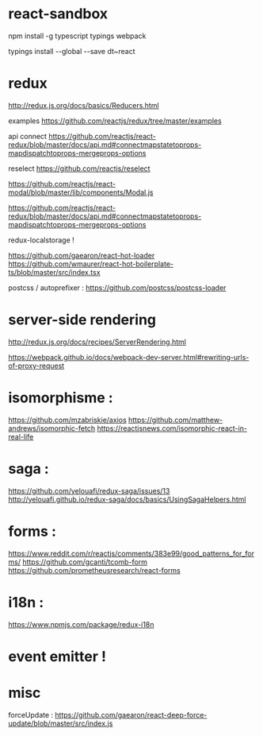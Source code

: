 # react-sandbox


npm install -g typescript typings webpack


typings install --global --save dt~react



# redux

http://redux.js.org/docs/basics/Reducers.html

examples
https://github.com/reactjs/redux/tree/master/examples

api connect
https://github.com/reactjs/react-redux/blob/master/docs/api.md#connectmapstatetoprops-mapdispatchtoprops-mergeprops-options

reselect
https://github.com/reactjs/reselect

https://github.com/reactjs/react-modal/blob/master/lib/components/Modal.js

https://github.com/reactjs/react-redux/blob/master/docs/api.md#connectmapstatetoprops-mapdispatchtoprops-mergeprops-options

redux-localstorage !

https://github.com/gaearon/react-hot-loader
https://github.com/wmaurer/react-hot-boilerplate-ts/blob/master/src/index.tsx


postcss / autoprefixer : https://github.com/postcss/postcss-loader

# server-side rendering

http://redux.js.org/docs/recipes/ServerRendering.html

https://webpack.github.io/docs/webpack-dev-server.html#rewriting-urls-of-proxy-request

# isomorphisme :

https://github.com/mzabriskie/axios
https://github.com/matthew-andrews/isomorphic-fetch
https://reactjsnews.com/isomorphic-react-in-real-life

# saga :

https://github.com/yelouafi/redux-saga/issues/13
http://yelouafi.github.io/redux-saga/docs/basics/UsingSagaHelpers.html

# forms :

https://www.reddit.com/r/reactjs/comments/383e99/good_patterns_for_forms/
https://github.com/gcanti/tcomb-form
https://github.com/prometheusresearch/react-forms


# i18n :
https://www.npmjs.com/package/redux-i18n

# event emitter !

# misc
forceUpdate : https://github.com/gaearon/react-deep-force-update/blob/master/src/index.js